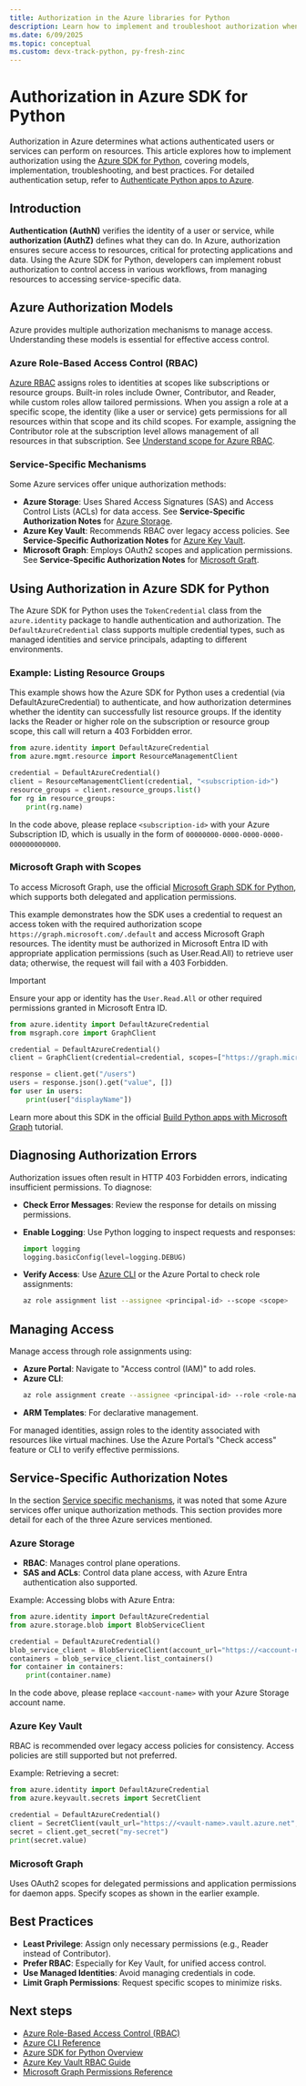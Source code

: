 ```yaml
---
title: Authorization in the Azure libraries for Python
description: Learn how to implement and troubleshoot authorization when using the Azure SDK for Python.
ms.date: 6/09/2025
ms.topic: conceptual
ms.custom: devx-track-python, py-fresh-zinc
---
```


# Authorization in Azure SDK for Python

Authorization in Azure determines what actions authenticated users or services can perform on resources. This article explores how to implement authorization using the [Azure SDK for Python](/azure/developer/python/sdk/azure-sdk-overview), covering models, implementation, troubleshooting, and best practices. For detailed authentication setup, refer to [Authenticate Python apps to Azure](/azure/developer/python/sdk/authentication/overview).

## Introduction

**Authentication (AuthN)** verifies the identity of a user or service, while **authorization (AuthZ)** defines what they can do. In Azure, authorization ensures secure access to resources, critical for protecting applications and data. Using the Azure SDK for Python, developers can implement robust authorization to control access in various workflows, from managing resources to accessing service-specific data.

## Azure Authorization Models

Azure provides multiple authorization mechanisms to manage access. Understanding these models is essential for effective access control.

### Azure Role-Based Access Control (RBAC)
[Azure RBAC](/azure/role-based-access-control/) assigns roles to identities at scopes like subscriptions or resource groups. Built-in roles include Owner, Contributor, and Reader, while custom roles allow tailored permissions. When you assign a role at a specific scope, the identity (like a user or service) gets permissions for all resources within that scope and its child scopes. For example, assigning the Contributor role at the subscription level allows management of all resources in that subscription. See [Understand scope for Azure RBAC](/azure/role-based-access-control/scope-overview).

### Service-Specific Mechanisms

Some Azure services offer unique authorization methods:

- **Azure Storage**: Uses Shared Access Signatures (SAS) and Access Control Lists (ACLs) for data access. See **Service-Specific Authorization Notes** for [Azure Storage](#azure-storage).
- **Azure Key Vault**: Recommends RBAC over legacy access policies. See **Service-Specific Authorization Notes** for [Azure Key Vault](#azure-key-vault).
- **Microsoft Graph**: Employs OAuth2 scopes and application permissions. See **Service-Specific Authorization Notes** for [Microsoft Graft](#microsoft-graph).


## Using Authorization in Azure SDK for Python

The Azure SDK for Python uses the `TokenCredential` class from the `azure.identity` package to handle authentication and authorization. The `DefaultAzureCredential` class supports multiple credential types, such as managed identities and service principals, adapting to different environments.

### Example: Listing Resource Groups

This example shows how the Azure SDK for Python uses a credential (via DefaultAzureCredential) to authenticate, and how authorization determines whether the identity can successfully list resource groups. If the identity lacks the Reader or higher role on the subscription or resource group scope, this call will return a 403 Forbidden error.

```python
from azure.identity import DefaultAzureCredential
from azure.mgmt.resource import ResourceManagementClient

credential = DefaultAzureCredential()
client = ResourceManagementClient(credential, "<subscription-id>")
resource_groups = client.resource_groups.list()
for rg in resource_groups:
    print(rg.name)
```

In the code above, please replace `<subscription-id>` with your Azure Subscription ID, which is usually in the form of `00000000-0000-0000-0000-000000000000`.

### Microsoft Graph with Scopes

To access Microsoft Graph, use the official [Microsoft Graph SDK for Python](https://github.com/microsoftgraph/msgraph-sdk-python), which supports both delegated and application permissions.

This example demonstrates how the SDK uses a credential to request an access token with the required authorization scope `https://graph.microsoft.com/.default` and access Microsoft Graph resources. The identity must be authorized in Microsoft Entra ID with appropriate application permissions (such as User.Read.All) to retrieve user data; otherwise, the request will fail with a 403 Forbidden.

> [!Important]
> Ensure your app or identity has the `User.Read.All` or other required permissions granted in Microsoft Entra ID.

```python
from azure.identity import DefaultAzureCredential
from msgraph.core import GraphClient

credential = DefaultAzureCredential()
client = GraphClient(credential=credential, scopes=["https://graph.microsoft.com/.default"])

response = client.get("/users")
users = response.json().get("value", [])
for user in users:
    print(user["displayName"])
```

Learn more about this SDK in the official [Build Python apps with Microsoft Graph](/graph/tutorials/python) tutorial.


## Diagnosing Authorization Errors

Authorization issues often result in HTTP 403 Forbidden errors, indicating insufficient permissions. To diagnose:

- **Check Error Messages**: Review the response for details on missing permissions.
- **Enable Logging**: Use Python logging to inspect requests and responses:

  ```python
  import logging
  logging.basicConfig(level=logging.DEBUG)
  ```
- **Verify Access**: Use [Azure CLI](/cli/azure/) or the Azure Portal to check role assignments:

  ```bash
  az role assignment list --assignee <principal-id> --scope <scope>
  ```

## Managing Access

Manage access through role assignments using:

- **Azure Portal**: Navigate to "Access control (IAM)" to add roles.
- **Azure CLI**:
  ```bash
  az role assignment create --assignee <principal-id> --role <role-name> --scope <scope>
  ```
- **ARM Templates**: For declarative management.

For managed identities, assign roles to the identity associated with resources like virtual machines. Use the Azure Portal’s "Check access" feature or CLI to verify effective permissions.

## Service-Specific Authorization Notes

In the section [Service specific mechanisms](#service-specific-mechanisms), it was noted that some Azure services offer unique authorization methods. This section provides more detail for each of the three Azure services mentioned.

### Azure Storage
- **RBAC**: Manages control plane operations.
- **SAS and ACLs**: Control data plane access, with Azure Entra authentication also supported.

Example: Accessing blobs with Azure Entra:

```python
from azure.identity import DefaultAzureCredential
from azure.storage.blob import BlobServiceClient

credential = DefaultAzureCredential()
blob_service_client = BlobServiceClient(account_url="https://<account-name>.blob.core.windows.net", credential=credential)
containers = blob_service_client.list_containers()
for container in containers:
    print(container.name)
```

In the code above, please replace `<account-name>` with your Azure Storage account name.


### Azure Key Vault
RBAC is recommended over legacy access policies for consistency. Access policies are still supported but not preferred.

Example: Retrieving a secret:
```python
from azure.identity import DefaultAzureCredential
from azure.keyvault.secrets import SecretClient

credential = DefaultAzureCredential()
client = SecretClient(vault_url="https://<vault-name>.vault.azure.net", credential=credential)
secret = client.get_secret("my-secret")
print(secret.value)
```

### Microsoft Graph

Uses OAuth2 scopes for delegated permissions and application permissions for daemon apps. Specify scopes as shown in the earlier example.

## Best Practices

- **Least Privilege**: Assign only necessary permissions (e.g., Reader instead of Contributor).
- **Prefer RBAC**: Especially for Key Vault, for unified access control.
- **Use Managed Identities**: Avoid managing credentials in code.
- **Limit Graph Permissions**: Request specific scopes to minimize risks.

## Next steps

- [Azure Role-Based Access Control (RBAC)](/azure/role-based-access-control/)
- [Azure CLI Reference](/cli/azure/)
- [Azure SDK for Python Overview](/azure/developer/python/sdk/azure-sdk-overview)
- [Azure Key Vault RBAC Guide](/azure/key-vault/general/rbac-guide)
- [Microsoft Graph Permissions Reference](/en-us/graph/permissions-reference)